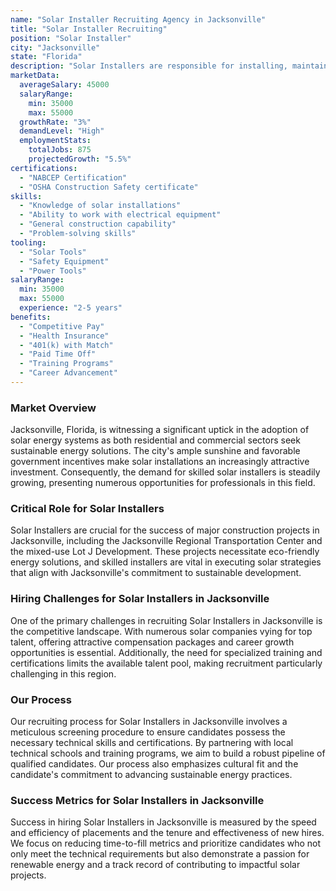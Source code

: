 ```yaml
---
name: "Solar Installer Recruiting Agency in Jacksonville"
title: "Solar Installer Recruiting"
position: "Solar Installer"
city: "Jacksonville"
state: "Florida"
description: "Solar Installers are responsible for installing, maintaining, and repairing solar panel systems in residential, commercial, and industrial settings in Jacksonville, Florida."
marketData:
  averageSalary: 45000
  salaryRange:
    min: 35000
    max: 55000
  growthRate: "3%"
  demandLevel: "High"
  employmentStats:
    totalJobs: 875
    projectedGrowth: "5.5%"
certifications:
  - "NABCEP Certification"
  - "OSHA Construction Safety certificate"
skills:
  - "Knowledge of solar installations"
  - "Ability to work with electrical equipment"
  - "General construction capability"
  - "Problem-solving skills"
tooling:
  - "Solar Tools"
  - "Safety Equipment"
  - "Power Tools"
salaryRange:
  min: 35000
  max: 55000
  experience: "2-5 years"
benefits:
  - "Competitive Pay"
  - "Health Insurance"
  - "401(k) with Match"
  - "Paid Time Off"
  - "Training Programs"
  - "Career Advancement"
---
```


### Market Overview
Jacksonville, Florida, is witnessing a significant uptick in the adoption of solar energy systems as both residential and commercial sectors seek sustainable energy solutions. The city's ample sunshine and favorable government incentives make solar installations an increasingly attractive investment. Consequently, the demand for skilled solar installers is steadily growing, presenting numerous opportunities for professionals in this field.

### Critical Role for Solar Installers
Solar Installers are crucial for the success of major construction projects in Jacksonville, including the Jacksonville Regional Transportation Center and the mixed-use Lot J Development. These projects necessitate eco-friendly energy solutions, and skilled installers are vital in executing solar strategies that align with Jacksonville's commitment to sustainable development.

### Hiring Challenges for Solar Installers in Jacksonville
One of the primary challenges in recruiting Solar Installers in Jacksonville is the competitive landscape. With numerous solar companies vying for top talent, offering attractive compensation packages and career growth opportunities is essential. Additionally, the need for specialized training and certifications limits the available talent pool, making recruitment particularly challenging in this region.

### Our Process
Our recruiting process for Solar Installers in Jacksonville involves a meticulous screening procedure to ensure candidates possess the necessary technical skills and certifications. By partnering with local technical schools and training programs, we aim to build a robust pipeline of qualified candidates. Our process also emphasizes cultural fit and the candidate's commitment to advancing sustainable energy practices.

### Success Metrics for Solar Installers in Jacksonville
Success in hiring Solar Installers in Jacksonville is measured by the speed and efficiency of placements and the tenure and effectiveness of new hires. We focus on reducing time-to-fill metrics and prioritize candidates who not only meet the technical requirements but also demonstrate a passion for renewable energy and a track record of contributing to impactful solar projects.